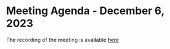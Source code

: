 # Meeting Agenda - December 6, 2023
The recording of the meeting is available [here](https://conf.fsfe.org/playback/presentation/2.3/7510c962420cd700b3f46fdc312b8bfe8ec9a608-1701849554388)
